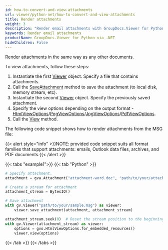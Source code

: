 ```yaml
---
id: how-to-convert-and-view-attachments
url: viewer/python-net/how-to-convert-and-view-attachments
title: Render attachments
weight: 3
description: "Render email attachments with GroupDocs.Viewer for Python via .NET in the same way as you would render any other documents"
keywords: Render email attachments
productName: GroupDocs.Viewer for Python via .NET
hideChildren: False
---
```


Render attachments in the same way as any other documents.

To view attachments, follow these steps:

1. Instantiate the first [Viewer](https://reference.groupdocs.com/net/viewer/groupdocs.viewer/viewer) object. Specify a file that contains attachments.
2. Call the [SaveAttachment](https://reference.groupdocs.com/net/viewer/groupdocs.viewer/viewer/methods/saveattachment) method to save the attachment (to local disk, memory stream, etc).
3. Instantiate the second [Viewer](https://reference.groupdocs.com/net/viewer/groupdocs.viewer/viewer) object. Specify the previously saved attachment.
4. Specify the view options depending on the output format - [HtmlViewOptions](https://reference.groupdocs.com/net/viewer/groupdocs.viewer.options/htmlviewoptions)/[PngViewOptions](https://reference.groupdocs.com/net/viewer/groupdocs.viewer.options/pngviewoptions)/[JpgViewOptions](https://reference.groupdocs.com/net/viewer/groupdocs.viewer.options/jpgviewoptions)/[PdfViewOptions](https://reference.groupdocs.com/net/viewer/groupdocs.viewer.options/pdfviewoptions).
5. Call the [View](https://reference.groupdocs.com/net/viewer/groupdocs.viewer/viewer/methods/view) method.

The following code snippet shows how to render attachments from the MSG file:

{{< alert style="info" >}}NOTE: provided code snippet suits all format families that support attachments: emails, Outlook data files, archives, and PDF documents.{{< /alert >}}

{{< tabs "example1">}}
{{< tab "Python" >}}
```python
# Specify attachment.
attachment = gva.Attachment("attachment-word.doc", "path/to/your/attachment-word.doc")

# Create a stream for attachment
attachment_stream = BytesIO()

# Save attachment
with gv.Viewer("path/to/your/sample.msg") as viewer:
    viewer.save_attachment(attachment, attachment_stream)

attachment_stream.seek(0)  # Reset the stream position to the beginning
with gv.Viewer(attachment_stream) as viewer:
    options = gvo.HtmlViewOptions.for_embedded_resources()
    viewer.view(options)
```
{{< /tab >}}
{{< /tabs >}}
